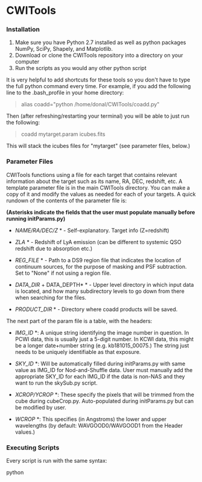 # CWITools 

### Installation

1. Make sure you have Python 2.7 installed as well as python packages NumPy, SciPy, Shapely, and Matplotlib.
2. Download or clone the CWITools repository into a directory on your computer
3. Run the scripts as you would any other python script

It is very helpful to add shortcuts for these tools so you don't have to type the full python command every time. For example, if you add the following line to the .bash_profile in your home directory:

> alias coadd="python /home/donal/CWITools/coadd.py"

Then (after refreshing/restarting your terminal) you will be able to just run the following:

> coadd mytarget.param icubes.fits

This will stack the icubes files for "mytarget" (see parameter files, below.)

### Parameter Files

CWITools functions using a file for each target that contains relevant information about the target such as its name, RA, DEC, redshift, etc. A template parameter file is in the main CWITools directory. You can make a copy of it and modify the values as needed for each of your targets. A quick rundown of the contents of the parameter file is:

**(Asterisks indicate the fields that the user must populate manually before running initParams.py)**

* *NAME/RA/DEC/Z* * - Self-explanatory. Target info (Z=redshift)

* *ZLA* * - Redshift of LyA emission (can be different to systemic QSO redshift due to absorption etc.)

* *REG_FILE* * - Path to a DS9 region file that indicates the location of continuum sources, for the purpose of masking and PSF subtraction. Set to "None" if not using a region file.

* *DATA_DIR* + DATA_DEPTH* * - Upper level directory in which input data is located, and how many subdirectory levels to go down from there when searching for the files.

* *PRODUCT_DIR* * - Directory where coadd products will be saved.

The next part of the param file is a table, with the headers:

* *IMG_ID* *: A unique string identifying the image number in question. In PCWI data, this is usually just a 5-digit number. In KCWI data, this might be a longer date+number string (e.g. kb181015_00075.) The string just needs to be uniquely identifiable as that exposure.

* *SKY_ID* *: Will be automatically filled during initParams.py with same value as IMG_ID for Nod-and-Shuffle data. User must manually add the appropriate SKY_ID for each IMG_ID if the data is non-NAS and they want to run the skySub.py script. 

* *XCROP/YCROP* *: These specify the pixels that will be trimmed from the cube during cubeCrop.py. Auto-populated during initParams.py but can be modified by user.

* *WCROP* *: This specifies (in Angstroms) the lower and upper wavelengths (by default: WAVGOOD0/WAVGOOD1 from the Header values.) 

### Executing Scripts

Every script is run with the same syntax:

python <script> <target.param> <cubeType>
  
<script> - self explanatory - the script name!
  
<target.param> - pointer to the target parameter file you want to use
  
  
<cubeType> - the type of input cube you want to work with (including file extension) e.g. "icubes.fits" or "icubes.wc.fits".


initParams - Starts with basic parameter file, loads FITS objects and uses headers to populate the rest of the parameters (except SKY_ID for non-N&S data.)


fixWCS - Interactive script that uses RA/DEC of the target and sky lines to fix the Header WCS (world coordinate system.) Appends ".wc" to filenames.

cubeCrop - Trims bad/unwanted pixels from the input cubes. Appends ".c" to filenames.

coadd - Adds the input frames to a single coadd frame by mapping each pixel through two coordinate transformations. Output is saved in PRODUCT_DIR with name of the format NAME+cubeType+.fits

lineCrop - Crops the cube in wavelength to a limited velocity window around a particular emission line (e.g. Lyman-alpha.)

psfSub - Uses region file to locate and subtract point-sources in the field with a 2D scaling method. Most effective if the cube has been cropped with lineCrop (as the continuum wavelengths used to make the 2D PSF are closer to the emission.)

bkgSub - Fits a low-order polynomial to the continuum wavelengths in each spaxel of the cube and 

